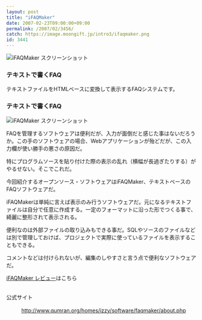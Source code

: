 ```yaml
---
layout: post
title: "iFAQMaker"
date: 2007-02-23T09:00:00+09:00
permalink: /2007/02/3456/
catch: https://image.moongift.jp/intro3/ifaqmaker.png
id: 3441
---
```

 ![iFAQMaker スクリーンショット](https://image.moongift.jp/intro3/ifaqmaker.t.png "iFAQMaker スクリーンショット")
  

### テキストで書くFAQ
  
テキストファイルをHTMLベースに変換して表示するFAQシステムです。  
<!--more-->  

### テキストで書くFAQ
  

![iFAQMaker スクリーンショット](https://image.moongift.jp/intro3/ifaqmaker.png "iFAQMaker スクリーンショット")

  

FAQを管理するソフトウェアは便利だが、入力が面倒だと感じた事はないだろうか。この手のソフトウェアの場合、Webアプリケーションが殆どだが、この入力欄が使い勝手の悪さの原因だ。

  

特にプログラムソースを貼り付けた際の表示の乱れ（横幅が長過ぎたりする）がやるせない。そこでこれだ。

  

今回紹介するオープンソース・ソフトウェアはiFAQMaker、テキストベースのFAQソフトウェアだ。

  

iFAQMakerは単純に言えば表示のみ行うソフトウェアだ。元になるテキストファイルは自分で任意に作成する。一定のフォーマットに沿った形でつくる事で、綺麗に整形されて表示される。

  

便利なのは外部ファイルの取り込みもできる事だ。SQLやソースのファイルなどは別で管理しておけば、プロジェクトで実際に使っているファイルを表示することもできる。

  

コメントなどは付けられないが、編集のしやすさと言う点で便利なソフトウェアだ。

  

[iFAQMaker レビュー](http://oss.moongift.jp/review/i-3459.html)はこちら

  
<dl>
<br><dt>公式サイト</dt>
<br><dd><a href="http://www.qumran.org/homes/izzy/software/faqmaker/about.php" target="_blank">http://www.qumran.org/homes/izzy/software/faqmaker/about.php</a></dd>
<br>
</dl>